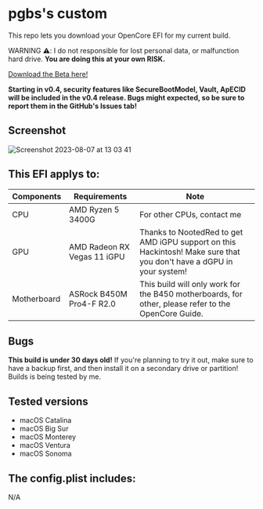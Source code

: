 # pgbs's custom

This repo lets you download your OpenCore EFI for my current build.

WARNING ⚠️: I  do not responsible for lost personal data, or malfunction hard drive. **You are doing this at your own RISK.**

[Download the Beta here!](https://github.com/PGBSean/pgbs-custom/releases/tag/v0.3)

**Starting in v0.4, security features like SecureBootModel, Vault, ApECID will be included in the v0.4 release. Bugs might expected, so be sure to report them in the GitHub's Issues tab!**

## Screenshot
![Screenshot 2023-08-07 at 13 03 41](https://github.com/PGBSean/pgbs-custom/assets/97381104/3b4977f0-60ee-41de-a3cf-be2f60b78089)


## This EFI applys to:
|  Components             |         Requirements                |            Note                      |
|-------------------------|-------------------------------------|--------------------------------------|
| CPU                     |  AMD Ryzen 5 3400G                  |  For other CPUs, contact me |
| GPU                     |  AMD Radeon RX Vegas 11 iGPU        | Thanks to NootedRed to get AMD iGPU support on this Hackintosh! Make sure that you don't have a dGPU in your system! |
| Motherboard             | ASRock B450M Pro4-F R2.0            |  This build will only work for the B450 motherboards, for other, please refer to the OpenCore Guide.|

## Bugs
**This build is under 30 days old!** If you're planning to try it out, make sure to have a backup first, and then install it on a secondary drive or partition! Builds is being tested by me.

## Tested versions
+ macOS Catalina
+ macOS Big Sur
+ macOS Monterey
+ macOS Ventura
+ macOS Sonoma

## The config.plist includes:
N/A

